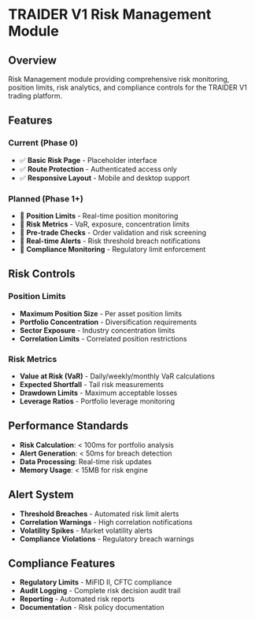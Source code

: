 # TRAIDER V1 Risk Management Module

## Overview

Risk Management module providing comprehensive risk monitoring, position limits, risk analytics, and compliance controls for the TRAIDER V1 trading platform.

## Features

### Current (Phase 0)
- ✅ **Basic Risk Page** - Placeholder interface
- ✅ **Route Protection** - Authenticated access only
- ✅ **Responsive Layout** - Mobile and desktop support

### Planned (Phase 1+)
- 🔄 **Position Limits** - Real-time position monitoring
- 🔄 **Risk Metrics** - VaR, exposure, concentration limits
- 🔄 **Pre-trade Checks** - Order validation and risk screening
- 🔄 **Real-time Alerts** - Risk threshold breach notifications
- 🔄 **Compliance Monitoring** - Regulatory limit enforcement

## Risk Controls

### Position Limits
- **Maximum Position Size** - Per asset position limits
- **Portfolio Concentration** - Diversification requirements
- **Sector Exposure** - Industry concentration limits
- **Correlation Limits** - Correlated position restrictions

### Risk Metrics
- **Value at Risk (VaR)** - Daily/weekly/monthly VaR calculations
- **Expected Shortfall** - Tail risk measurements
- **Drawdown Limits** - Maximum acceptable losses
- **Leverage Ratios** - Portfolio leverage monitoring

## Performance Standards

- **Risk Calculation**: < 100ms for portfolio analysis
- **Alert Generation**: < 50ms for breach detection
- **Data Processing**: Real-time risk updates
- **Memory Usage**: < 15MB for risk engine

## Alert System

- **Threshold Breaches** - Automated risk limit alerts
- **Correlation Warnings** - High correlation notifications
- **Volatility Spikes** - Market volatility alerts
- **Compliance Violations** - Regulatory breach warnings

## Compliance Features

- **Regulatory Limits** - MiFID II, CFTC compliance
- **Audit Logging** - Complete risk decision audit trail
- **Reporting** - Automated risk reports
- **Documentation** - Risk policy documentation 